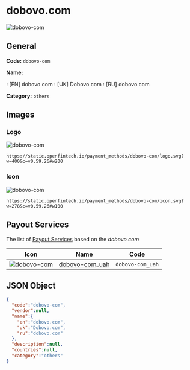 
# dobovo.com 
![dobovo-com](https://static.openfintech.io/payment_methods/dobovo-com/logo.svg?w=400&c=v0.59.26#w200)  

## General 
**Code:** `dobovo-com` 
 
**Name:** 
 
:	[EN] dobovo.com 
:	[UK] Dobovo.com 
:	[RU] dobovo.com 
 
**Category:** `others` 
 

## Images 

### Logo 
![dobovo-com](https://static.openfintech.io/payment_methods/dobovo-com/logo.svg?w=400&c=v0.59.26#w200)  

```
https://static.openfintech.io/payment_methods/dobovo-com/logo.svg?w=400&c=v0.59.26#w200
```  

### Icon 
![dobovo-com](https://static.openfintech.io/payment_methods/dobovo-com/icon.svg?w=278&c=v0.59.26#w100)  

```
https://static.openfintech.io/payment_methods/dobovo-com/icon.svg?w=278&c=v0.59.26#w100
```  

## Payout Services 
 
The list of [Payout Services](/payout-services/) based on the _dobovo.com_ 

|Icon|Name|Code| 
|:---:|:---:|:---:| 
|![dobovo-com](https://static.openfintech.io/payout_methods/dobovo-com/icon.svg?w=278&c=v0.59.26#w40) |[dobovo-com_uah](/payout-services/dobovo-com_uah/)|`dobovo-com_uah`| 
 

## JSON Object 

```json
{
  "code":"dobovo-com",
  "vendor":null,
  "name":{
    "en":"dobovo.com",
    "uk":"Dobovo.com",
    "ru":"dobovo.com"
  },
  "description":null,
  "countries":null,
  "category":"others"
}
```  
